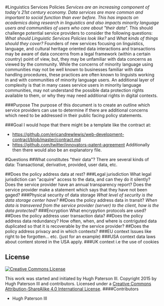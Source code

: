 #Linguistics Services Policies
_Services are an increasing component of today's 21st century economy. Data services are more common and important to social function than ever before. This has impacts on academics doing research in linguistics and also impacts minority language users  and communities of users who care about "their data"._  This should challenge potential service providers to consider the following questions: _What should Linguistic Services Policies look like?_ and _What kinds of things should they cover?_
Founders of new services focusing on linguistics, language, and cultural heritage oriented data interactions and transactions may be aware of data concerns from a legal framework (within a certain country) point of view, but, they may be unfamiliar with data concerns as viewed by the community. While the concerns of minority language using communities may not be well known to businesses familiar with data handling procedures, these practices are often known to linguists working in and with communities of minority language users. An additional layer of complexity is that in many cases service users in minority language communities, may not understand the possible data protection rights available to them, or why they may need additional rights in digital contexts.

###Purpose
The purpose of this document is to create an outline which service providers can use to determine if there are additional concerns which need to be addressed in their public facing policy statements.

###Goal
I would hope that there might be a template like the contract at: 
* https://github.com/ericandrewlewis/web-development-contract/blob/master/contract.md
* https://github.com/twitter/innovators-patent-agreement
Additionally then there would also be an explanatory file.

#Questions
##What constitutes "their data"?
There are several kinds of data: Transactional, derivative, provided, user data, etc.

##Does the policy address data at rest?
###Legal jurisdiction
What legal jurisdiction can "acquire" access to the data, and can they do it silently? Does the service provider have an annual transparency report? Does the service provider make a statement which says that they have not been gaged?
###Physical security of data storage
_What level of security is the data storage center have?_
##Does the policy address data in transit?
_When data is transvered from the service provider (server) to the client, how is the data protected?_
###Encryption
What encrypytion protocols are used?
##Does the policy address user transaction data?
##Does the policy address data redundancy?
How often, when, and where is contriguted data duplicated so that it is recoverable by the service provider?
##Does the policy address privacy and in which contexts?
###EU context
Issues like right to be forgotten... etc. (just for an example)
###USA context
data laws about content stored in the USA apply.
###UK context
i.e the use of cookies



## License
[![Creative Commons License](https://i.creativecommons.org/l/by-sa/4.0/88x31.png)](http://creativecommons.org/licenses/by-nc-sa/4.0/)

This work was started and initiated by Hugh Paterson III. Copyright 2015 by Hugh Paterson III and contributors. Licensed under a [Creative Commons Attribution-ShareAlike 4.0 International License](http://creativecommons.org/licenses/by-sa/4.0/).
####Contributors
* Hugh Paterson III
